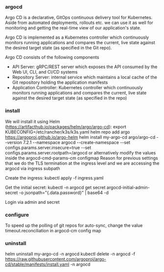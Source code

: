 ### argocd
Argo CD is a declarative, GitOps continuous delivery tool for Kubernetes. Aside from automated deployments, rollouts etc. we can use it as well for monitoring and getting the real-time view of our application's state.

Argo CD is implemented as a Kubernetes controller which continuously monitors running applications and compares the current, live state against the desired target state (as specified in the Git repo).

Argo CD consists of the following components
- API Server: gRPC/REST server which exposes the API consumed by the Web UI, CLI, and CI/CD systems
- Repository Server: internal service which maintains a local cache of the Git repository holding the application manifests
- Application Controller: Kubernetes controller which continuously monitors running applications and compares the current, live state against the desired target state (as specified in the repo)

### install
We will install it using Helm (https://artifacthub.io/packages/helm/argo/argo-cd):
export KUBECONFIG=/etc/rancher/k3s/k3s.yaml
helm repo add argo https://argoproj.github.io/argo-helm
helm install my-argo-cd argo/argo-cd --version 7.2.1 --namespace argocd --create-namespace --set configs.params.server.insecure=true --set configs.params.server.rootpath=/argocd
or alternatively modify the values inside the argocd-cmd-params-cm configmap
Reason for previous settings that we do the TLS termination at the ingress level and we are accessing the argocd via ingress subpath

Create the ingress:
kubectl apply -f ingress.yaml

Get the initial secret:
kubectl -n argocd get secret argocd-initial-admin-secret -o jsonpath="{.data.password}" | base64 -d

Login via admin and secret


### configure
To speed up the polling of git repos for auto-sync, change the value timeout.reconciliation in argocd-cm config map

### uninstall
helm uninstall my-argo-cd -n argocd
kubectl delete -n argocd -f https://raw.githubusercontent.com/argoproj/argo-cd/stable/manifests/install.yaml -n argocd
